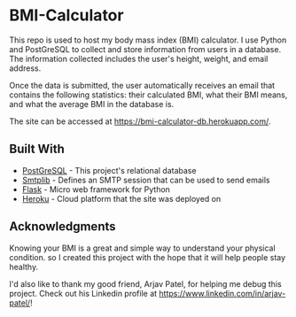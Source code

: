 # BMI-Calculator
This repo is used to host my body mass index (BMI) calculator. I use Python and PostGreSQL to collect and store information from users in a database. The information collected includes the user's height, weight, and email address. 

Once the data is submitted, the user automatically receives an email that contains the following statistics: their calculated BMI, what their BMI means, and what the average BMI in the database is.

The site can be accessed at https://bmi-calculator-db.herokuapp.com/.

## Built With
* [PostGreSQL](https://www.postgresql.org/) - This project's relational database
* [Smtplib](https://docs.python.org/3/library/smtplib.html) - Defines an SMTP session that can be used to send emails
* [Flask](http://flask.palletsprojects.com/en/1.1.x/) - Micro web framework for Python
* [Heroku](https://dashboard.heroku.com/auth/heroku/callback?code=b335d296-669a-4f76-a9fa-5132c97d42c7) - Cloud platform that the site was deployed on

## Acknowledgments
Knowing your BMI is a great and simple way to understand your physical condition. so I created this project with the hope that it will help people stay healthy.

I'd also like to thank my good friend, Arjav Patel, for helping me debug this project. Check out his Linkedin profile at https://www.linkedin.com/in/arjav-patel/!
